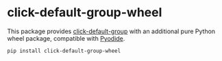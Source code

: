 click-default-group-wheel
=========================

This package provides [click-default-group](https://github.com/click-contrib/click-default-group) with an additional pure Python wheel package, compatible with [Pyodide](https://github.com/pyodide/pyodide).

    pip install click-default-group-wheel

